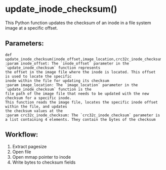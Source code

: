 # update_inode_checksum()
This Python function updates the checksum of an inode in a file system image at a specific offset.

## Parameters:
    def update_inode_checksum(inode_offset,image_location,crc32c_inode_checksum):
    :param inode_offset: The `inode_offset` parameter in the `update_inode_checksum` function represents
    the offset in the image file where the inode is located. This offset is used to locate the specific
    inode within the file for updating its checksum
    :param image_location: The `image_location` parameter in the `update_inode_checksum` function is the
    file path of the image file that needs to be updated with the new checksum for a specific inode.
    This function reads the image file, locates the specific inode offset within the file, and updates
    the checksum values at the
    :param crc32c_inode_checksum: The `crc32c_inode_checksum` parameter is a list containing 4 elements. They contain the bytes of the checksum

## Workflow:
1. Extract pagesize
2. Open file
3. Open mmap pointer to inode
4. Write bytes to checksum fields